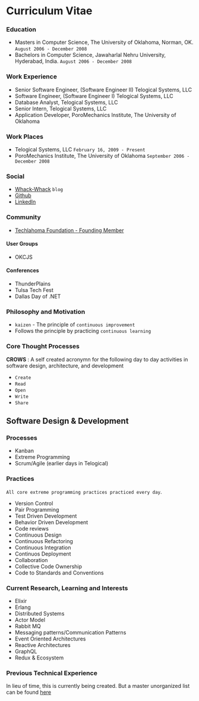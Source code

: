 # Curriculum Vitae

### Education

* Masters in Computer Science, The University of Oklahoma, Norman, OK.  `August 2006 - December 2008`
* Bachelors in Computer Science, Jawaharlal Nehru University, Hyderabad, India. `August 2006 - December 2008`

### Work Experience

* Senior Software Engineer, (Software Engineer II)  Telogical Systems, LLC
* Software Engineer, (Software Engineer I) Telogical Systems, LLC
* Database Analyst, Telogical Systems, LLC
* Senior Intern, Telogical Systems, LLC
* Application Developer, PoroMechanics Institute, The University of Oklahoma

### Work Places

* Telogical Systems, LLC `February 16, 2009 - Present`
* PoroMechanics Institute, The University of Oklahoma `September 2006 - December 2008`

### Social

* [Whack-Whack](http://www.whack-whack.info/) `blog`
* [Github](https://github.com/sameeri)
* [LinkedIn](https://www.linkedin.com/in/sameeri-marryboyina-26560a10/)

### Community

* [Techlahoma Foundation - Founding Member](https://www.techlahoma.org/2016/)

#### User Groups

* OKCJS

#### Conferences

* ThunderPlains
* Tulsa Tech Fest
* Dallas Day of .NET

### Philosophy and Motivation

* `kaizen` - The principle of `continuous improvement`
* Follows the principle by practicing `continuous learning`

### Core Thought Processes

**CROWS** : A self created acronymn for the following day to day activities in software design, architecture, and development

* `Create` 
* `Read`
* `Open`
* `Write`
* `Share`

## Software Design & Development

### Processes

* Kanban
* Extreme Programming
* Scrum/Agile (earlier days in Telogical)

### Practices

`All core extreme programming practices practiced every day`.

* Version Control
* Pair Programming
* Test Driven Development
* Behavior Driven Development
* Code reviews
* Continuous Design
* Continuous Refactoring
* Continuous Integration
* Continuos Deployment
* Collaboration
* Collective Code Ownership
* Code to Standards and Conventions

### Current Research, Learning and Interests

* Elixir
* Erlang
* Distributed Systems
* Actor Model
* Rabbit MQ 
* Messaging patterns/Communication Patterns
* Event Oriented Architectures
* Reactive Architectures
* GraphQL
* Redux & Ecosystem

### Previous Technical Experience

In lieu of time, this is currently being created. But a master unorganized list can be found [here](https://github.com/sameeri/curriculum-vitae/blob/master/telogical-technologies.md)
